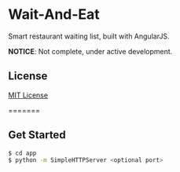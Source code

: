 Wait-And-Eat
============

Smart restaurant waiting list, built with AngularJS.

**NOTICE**: Not complete, under active development.

## License
[MIT License](LICENSE)

=======
## Get Started
```sh
$ cd app
$ python -m SimpleHTTPServer <optional port>
```

